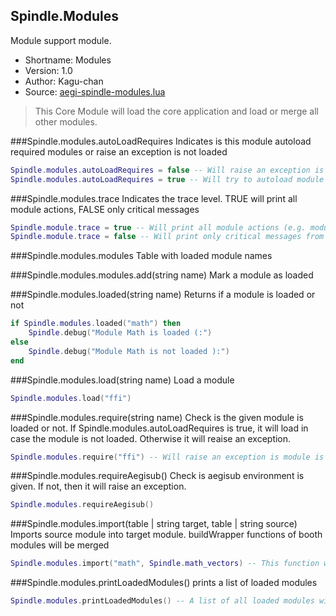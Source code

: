 Spindle.Modules
---------------
Module support module.

* Shortname: Modules
* Version: 1.0
* Author: Kagu-chan
* Source: [aegi-spindle-modules.lua](https://github.com/Kagurame/AegiSpindle/blob/master/src/aegi-spindle-modules.lua)
> This Core Module will load the core application and load or merge all other modules.

###Spindle.modules.autoLoadRequires
Indicates is this module autoload required modules or raise an exception is not loaded
```lua
Spindle.modules.autoLoadRequires = false -- Will raise an exception is any dependency is not given
Spindle.modules.autoLoadRequires = true -- Will try to autoload module is any dependency is not given
```

###Spindle.modules.trace
Indicates the trace level. TRUE will print all module actions, FALSE only critical messages
```lua
Spindle.module.trace = true -- Will print all module actions (e.g. module load)
Spindle.module.trace = false -- Will print only critical messages from modules module (e.g. module not found)
```

###Spindle.modules.modules
Table with loaded module names

###Spindle.modules.modules.add(string name)
Mark a module as loaded

###Spindle.modules.loaded(string name)
Returns if a module is loaded or not
```lua
if Spindle.modules.loaded("math") then
	Spindle.debug("Module Math is loaded (:")
else
	Spindle.debug("Module Math is not loaded ):")
end
```

###Spindle.modules.load(string name)
Load a module
```lua
Spindle.modules.load("ffi")
```

###Spindle.modules.require(string name)
Check is the given module is loaded or not. If Spindle.modules.autoLoadRequires is true, it will load in case the module is not loaded. Otherwise it will reaise an exception.
```lua
Spindle.modules.require("ffi") -- Will raise an exception is module is not loaded and Spindle.modules.autoLoadRequires is set to false
```

###Spindle.modules.requireAegisub()
Check is aegisub environment is given. If not, then it will raise an exception.
```lua
Spindle.modules.requireAegisub()
```

###Spindle.modules.import(table | string target, table | string source)
Imports source module into target module. buildWrapper functions of booth modules will be merged
```lua
Spindle.modules.import("math", Spindle.math_vectors) -- This function will also merge the buildWrapper() functions is defined in both modules
```

###Spindle.modules.printLoadedModules()
prints a list of loaded modules
```lua
Spindle.modules.printLoadedModules() -- A list of all loaded modules will be printed out
```
